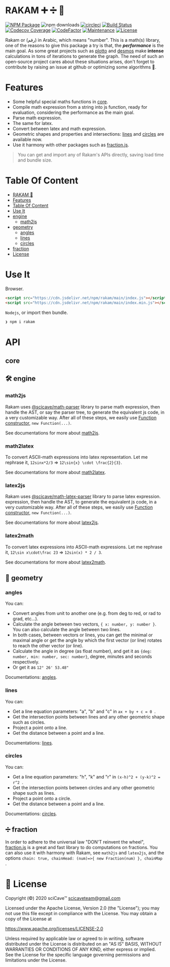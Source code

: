 # RAKAM ➕ ➗ 📐

[![NPM Package](https://img.shields.io/npm/v/rakam?color=blue)](https://npmjs.com/package/rakam "View this project on npm")
![npm downloads](https://img.shields.io/npm/dm/rakam "Downloads from npmjs")
[![circleci](https://circleci.com/gh/scicave/rakam.svg?style=shield)](https://app.circleci.com/pipelines/github/scicave/rakam)
[![Build Status](https://github.com/scicave/rakam/workflows/Node.js%20CI/badge.svg)](https://github.com/scicave/rakam/actions?query=workflow%3A%22Node.js+CI%22)
[![Codecov Coverage](https://codecov.io/gh/scicave/rakam/branch/develop/graph/badge.svg)](https://codecov.io/gh/scicave/rakam/)
[![CodeFactor](https://www.codefactor.io/repository/github/scicave/rakam/badge)](https://www.codefactor.io/repository/github/scicave/rakam)
[![Maintenance](https://img.shields.io/maintenance/yes/2021.svg)](https://github.com/scicave/rakam/graphs/commit-activity)
[![License](https://img.shields.io/badge/License-Apache%202.0-blue.svg)](https://opensource.org/licenses/Apache-2.0)

Rakam or (رقم) in Arabic, which means "number". This is a math(s) library, one of the reasons to
give this package a try is that, the **_performance_** is the main goal. As some great projects
such as [plotto](https://plotto.netlify.com) and [desmos](https://www.desmos.com) make __intense__ calculations in tons of iterations to generate the graph. The need of such an open-source project
cares about these situations arises, don't forget to contribute by raising an issue at github or
optimizing some algorithms 🚀.

# Features
- Some helpful special maths functions in [core](#core). 
- Compile math expression from a string into js function, ready for evaluation, considering the performance as the main goal.
- Parse math expression.
- The same for latex.
- Convert between latex and math expression.
- Geometric shapes and properties and intersections: [lines](#lines) and [circles](#circles) are available now.
- Use it harmony with other packages such as [fraction.js](https://github.com/infusion/Fraction.js/).

> You can get and import any of Rakam's APIs directly, saving load time and bundle size.

# Table Of Content

<!--ts-->
   * [RAKAM <g-emoji class="g-emoji" alias="triangular_ruler" fallback-src="https://github.githubassets.com/images/icons/emoji/unicode/1f4d0.png">📐</g-emoji>](#rakam---)
   * [Features](#features)
   * [Table Of Content](#table-of-content)
   * [Use It](#use-it)
   * [engine](#-engine)
      * [math2js](#math2js)
   * [geometry](#-geometry)
      * [angles](#angles)
      * [lines](#lines)
      * [circles](#circles)
   * [fraction](#-fraction)
   * [License](#-license)

<!-- Added by: ms, at: Fri Jan  8 05:12:19 EET 2021 -->

<!--te-->

# Use It

Browser.

```html
<script src="https://cdn.jsdelivr.net/npm/rakam/main/index.js"></script>
<script src="https://cdn.jsdelivr.net/npm/rakam/main/index.min.js"></script>
```

`Nodejs`, or import then bundle.

```sh
❯ npm i rakam
```

# API

## core


## 🛠 engine

<!-- CAUTION: the same as the description in the documentations -->

### math2js

Rakam uses [@scicave/math-parser][math-parser] library to parse math expression, then handle the AST, or say the parser tree, to generate the equivalent js code, in a very customizable way. After all of these steps, we easily use [Function constructor](https://developer.mozilla.org/en-US/docs/Web/JavaScript/Reference/Global_Objects/Function#Constructor), `new Function(...)`.

See documentations for more about [math2js][engine-math2js].

###  math2latex

To convert ASCII-math expressions into latex representation. Let me rephrase it, `12sinx*2/3` => `12\sin{x} \cdot \frac{2}{3}`.

See documentations for more about [math2latex][engine-math2latex].

###  latex2js

Rakam uses [@scicave/math-latex-parser](https://npmjs.com/package/@scicave/math-latex-parser) library to parse latex expression. expression, then handle the AST, to generate the equivalent js code, in a very customizable way. After all of these steps, we easily use [Function constructor](https://developer.mozilla.org/en-US/docs/Web/JavaScript/Reference/Global_Objects/Function#Constructor), `new Function(...)`.

See documentations for more about [latex2js][engine-latex2js].

### latex2math

To convert latex expressions into ASCII-math expressions. Let me rephrase it, `12\sin x\cdot\frac 23` =>  `12sin(x) * 2 / 3`.

See documentations for more about [latex2math][engine-latex2math].


## 📐 geometry

### angles
<!-- CAUTION: the same as the description in the documentations -->

You can:

- Convert angles from unit to another one (e.g. from deg to red, or rad to grad, etc...).
- Calculate the angle between two vectors, `{ x: number, y: number }`. You can also calculate the angle between two lines.
- In both cases, between vectors or lines, you can get the minimal or maximal angle or get the angle by which the first vector (or line) rotates to reach the other vector (or line).
- Calculate the angle in degree (as float number), and get it as `{deg: number, min: number, sec: number}`, degree, minutes and seconds respectively.
- Or get it as `12° 26' 53.48"`

Documentations: [angles][geometry-angles].

### lines

You can:
- Get a line equation parameters: "a", "b" and "c" in `ax + by + c = 0 `.
- Get the intersection points between lines and any other geometric shape such as circles.
- Project a point onto a line.
- Get the distance between a point and a line.

Documentations: [lines][geometry-lines].

### circles

You can:

- Get a line equation parameters: "h", "k" and "r" in `(x-h)^2 + (y-k)^2 = r^2 `.
- Get the intersection points between circles and any other geometric shape such as lines.
- Project a point onto a circle.
- Get the distance between a point and a line.

Documentations: [circles][geometry-circles].

## ➗ fraction

In order to adhere to the universal law "DON'T reinvent the wheel", [fraction.js](https://github.com/infusion/Fraction.js/) is a great and fast library to do computations on fractions. You can also use it with harmony with Rakam, see `math2js` and `latex2js`, and the options `chain: true, chainHead: (num)=>{ new Fraction(num) }, chainMap `.

# 📜 License

Copyright (&copy;) 2020 sciCave™ <scicaveteam@gmail.com>

Licensed under the Apache License, Version 2.0 (the "License"); you may not use this file except in compliance with the License. You may obtain a copy of the License at

https://www.apache.org/licenses/LICENSE-2.0

Unless required by applicable law or agreed to in writing, software distributed under the License is distributed on an "AS IS" BASIS, WITHOUT WARRANTIES OR CONDITIONS OF ANY KIND, either express or implied. See the License for the specific language governing permissions and limitations under the License.

[math-parser]: https://github.com/scicave/math-parser
[math-latex-parser]: https://github.com/scicave/math-latex-parser
[core]: https://github.com/scicave/rakam/blob/master/docs/core.md
[engine-math2js]: https://github.com/scicave/rakam/blob/master/docs/engine/math2js.md
[engine-math2latex]: https://github.com/scicave/rakam/blob/master/docs/engine/math2latex.md
[engine-latex2math]: https://github.com/scicave/rakam/blob/master/docs/engine/latex2math.md
[engine-latex2js]: https://github.com/scicave/rakam/blob/master/docs/engine/latex2js.md
[geometry-angles]: https://github.com/scicave/rakam/blob/master/docs/geometry/angles.md
[geometry-lines]: https://github.com/scicave/rakam/blob/master/docs/geometry/lines.md
[geometry-circles]: https://github.com/scicave/rakam/blob/master/docs/geometry/circles.md